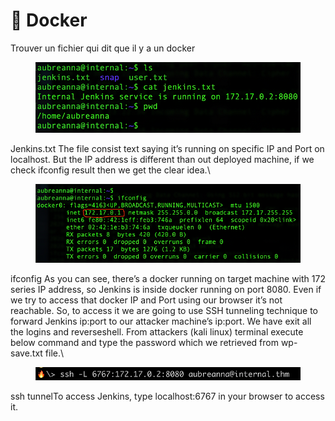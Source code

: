 # 🐳 Docker

Trouver un fichier qui dit que il y a un docker

<div align="left">

<figure><img src="../../.gitbook/assets/image (1) (1).png" alt=""><figcaption></figcaption></figure>

</div>

Jenkins.txt The file consist text saying it’s running on specific IP and Port on localhost. But the IP address is different than out deployed machine, if we check ifconfig result then we get the clear idea.\


<div align="left">

<figure><img src="../../.gitbook/assets/image (1) (1) (1).png" alt=""><figcaption></figcaption></figure>

</div>

ifconfig As you can see, there’s a docker running on target machine with 172 series IP address, so Jenkins is inside docker running on port 8080. Even if we try to access that docker IP and Port using our browser it’s not reachable. So, to access it we are going to use SSH tunneling technique to forward Jenkins ip:port to our attacker machine’s ip:port. We have exit all the logins and reverseshell. From attackers (kali linux) terminal execute below command and type the password which we retrieved from wp-save.txt file.\


<div align="left">

<figure><img src="../../.gitbook/assets/image (2) (1).png" alt=""><figcaption></figcaption></figure>

</div>

ssh tunnelTo access Jenkins, type localhost:6767 in your browser to access it.
